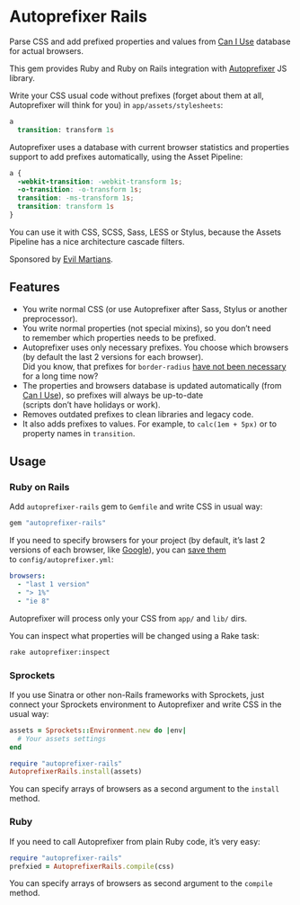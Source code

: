 # Autoprefixer Rails

Parse CSS and add prefixed properties and values from
[Can I Use](http://caniuse.com/) database for actual browsers.

This gem provides Ruby and Ruby on Rails integration with
[Autoprefixer](https://github.com/ai/autoprefixer) JS library.

Write your CSS usual code without prefixes (forget about them at all,
Autoprefixer will think for you) in `app/assets/stylesheets`:

```sass
a
  transition: transform 1s
```

Autoprefixer uses a database with current browser statistics
and properties support to add prefixes automatically, using the Asset Pipeline:

```css
a {
  -webkit-transition: -webkit-transform 1s;
  -o-transition: -o-transform 1s;
  transition: -ms-transform 1s;
  transition: transform 1s
}
```

You can use it with CSS, SCSS, Sass, LESS or Stylus, because the Assets Pipeline
has a nice architecture cascade filters.

Sponsored by [Evil Martians](http://evilmartians.com/).

## Features

* You write normal CSS (or use Autoprefixer after Sass, Stylus
  or another preprocessor).
* You write normal properties (not special mixins), so you don’t need
  to remember which properties needs to be prefixed.
* Autoprefixer uses only necessary prefixes. You choose which browsers
  (by default the last 2 versions for each browser).
  Did you know, that prefixes for `border-radius`
  [have not been necessary](http://caniuse.com/border-radius)
  for a long time now?
* The properties and browsers database is updated automatically
  (from [Can I Use](http://caniuse.com/)), so prefixes will always be up-to-date
  (scripts don’t have holidays or work).
* Removes outdated prefixes to clean libraries and legacy code.
* It also adds prefixes to values. For example, to `calc(1em + 5px)` or
  to property names in `transition`.

## Usage

### Ruby on Rails

Add `autoprefixer-rails` gem to `Gemfile` and write CSS in usual way:

```ruby
gem "autoprefixer-rails"
```

If you need to specify browsers for your project (by default, it’s last
2 versions of each browser, like
[Google](http://support.google.com/a/bin/answer.py?answer=33864)),
you can [save them](https://github.com/ai/autoprefixer#browsers)
to `config/autoprefixer.yml`:

```yaml
browsers:
  - "last 1 version"
  - "> 1%"
  - "ie 8"
```

Autoprefixer will process only your CSS from `app/` and `lib/` dirs.

You can inspect what properties will be changed using a Rake task:

```sh
rake autoprefixer:inspect
```

### Sprockets

If you use Sinatra or other non-Rails frameworks with Sprockets,
just connect your Sprockets environment to Autoprefixer and write CSS
in the usual way:

```ruby
assets = Sprockets::Environment.new do |env|
  # Your assets settings
end

require "autoprefixer-rails"
AutoprefixerRails.install(assets)
```

You can specify arrays of browsers as a second argument to the `install` method.

### Ruby

If you need to call Autoprefixer from plain Ruby code, it’s very easy:

```ruby
require "autoprefixer-rails"
prefxied = AutoprefixerRails.compile(css)
```

You can specify arrays of browsers as second argument to the `compile` method.
